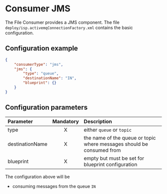 # Consumer JMS
The File Consumer provides a JMS component. The file `deploy/isp.activemqConnectionFactory.xml` contains the basic configuration.

## Configuration example
````json
{
    "consumerType": "jms",
    "jms": {
        "type": "queue",
        "destinationName": "IN",
        "blueprint": {}
    }
}
````
## Configuration parameters
|Parameter|Mandatory|Description|
|:---|:---:|:---|
|type|X|either `queue` or `topic`|
|destinationName|X|the name of the queue or topic where messages should be consumed from|
|blueprint|X|empty but must be set for blueprint configuration|

The configuration above will be
- consuming messages from the queue `IN`
